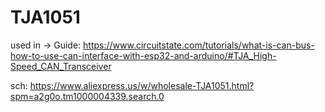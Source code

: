 # TJA1051
used in -> Guide: https://www.circuitstate.com/tutorials/what-is-can-bus-how-to-use-can-interface-with-esp32-and-arduino/#TJA_High-Speed_CAN_Transceiver

sch: https://www.aliexpress.us/w/wholesale-TJA1051.html?spm=a2g0o.tm1000004339.search.0
